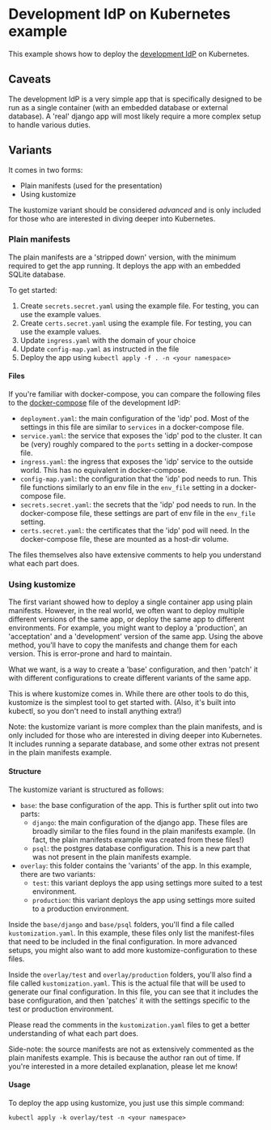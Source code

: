 # Development IdP on Kubernetes example

This example shows how to deploy the [development IdP](https://github.com/CentreForDigitalHumanities/Development-IdP) on Kubernetes.

## Caveats

The development IdP is a very simple app that is specifically designed to be run as a single container (with an embedded database or external database). 
A 'real' django app will most likely require a more complex setup to handle various duties.

## Variants

It comes in two forms:
- Plain manifests (used for the presentation)
- Using kustomize

The kustomize variant should be considered _advanced_ and is only included for those who are interested in diving deeper into Kubernetes.

### Plain manifests

The plain manifests are a 'stripped down' version, with the minimum required to get the app running. It deploys the app with an embedded SQLite database.

To get started:
1. Create `secrets.secret.yaml` using the example file. For testing, you can use the example values.
2. Create `certs.secret.yaml` using the example file. For testing, you can use the example values.
3. Update `ingress.yaml` with the domain of your choice
4. Update `config-map.yaml` as instructed in the file
5. Deploy the app using `kubectl apply -f . -n <your namespace>`

#### Files

If you're familiar with docker-compose, you can compare the following files to the [docker-compose](https://github.com/CentreForDigitalHumanities/Development-IdP/blob/main/docker-compose.yaml) file of the development IdP:

- `deployment.yaml`: the main configuration of the 'idp' pod. Most of the settings in this file are similar to `services` in a docker-compose file.
- `service.yaml`: the service that exposes the 'idp' pod to the cluster. It can be (very) roughly compared to the `ports` setting in a docker-compose file.
- `ingress.yaml`: the ingress that exposes the 'idp' service to the outside world. This has no equivalent in docker-compose.
- `config-map.yaml`: the configuration that the 'idp' pod needs to run. This file functions similarly to an env file in the `env_file` setting in a docker-compose file.
- `secrets.secret.yaml`: the secrets that the 'idp' pod needs to run. In the docker-compose file, these settings are part of env file in the `env_file` setting.
- `certs.secret.yaml`: the certificates that the 'idp' pod will need. In the docker-compose file, these are mounted as a host-dir volume. 

The files themselves also have extensive comments to help you understand what each part does.

### Using kustomize

The first variant showed how to deploy a single container app using plain manifests. However, in the real world, we often want to deploy multiple different versions of the same app, or deploy the same app to different environments. 
For example, you might want to deploy a 'production', an 'acceptation' and a 'development' version of the same app. Using the above method, you'll have to copy the manifests and change them for each version. This is error-prone and hard to maintain.

What we want, is a way to create a 'base' configuration, and then 'patch' it with different configurations to create different variants of the same app.

This is where kustomize comes in. While there are other tools to do this, kustomize is the simplest tool to get started with. (Also, it's built into kubectl, so you don't need to install anything extra!)

Note: the kustomize variant is more complex than the plain manifests, and is only included for those who are interested in diving deeper into Kubernetes. It includes running a separate database, and some other extras not present in the plain manifests example.

#### Structure

The kustomize variant is structured as follows:
- `base`: the base configuration of the app. This is further split out into two parts:
  - `django`: the main configuration of the django app. These files are broadly similar to the files found in the plain manifests example. (In fact, the plain manifests example was created from these files!)
  - `psql`: the postgres database configuration. This is a new part that was not present in the plain manifests example.
- `overlay`: this folder contains the 'variants' of the app. In this example, there are two variants:
  - `test`: this variant deploys the app using settings more suited to a test environment. 
  - `production`: this variant deploys the app using settings more suited to a production environment.

Inside the `base/django` and `base/psql` folders, you'll find a file called `kustomization.yaml`. In this example, these files only list the manifest-files that need to be included in the final configuration.
In more advanced setups, you might also want to add more kustomize-configuration to these files.

Inside the `overlay/test` and `overlay/production` folders, you'll also find a file called `kustomization.yaml`. This is the actual file that will be used to generate our final configuration. 
In this file, you can see that it includes the base configuration, and then 'patches' it with the settings specific to the test or production environment.

Please read the comments in the `kustomization.yaml` files to get a better understanding of what each part does.

Side-note: the source manifests are not as extensively commented as the plain manifests example. This is because the author ran out of time. If you're interested in a more detailed explanation, please let me know!

#### Usage

To deploy the app using kustomize, you just use this simple command:
```
kubectl apply -k overlay/test -n <your namespace>
```